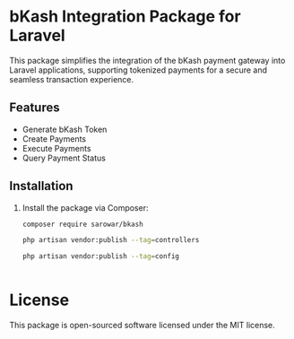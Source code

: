 # bKash Integration Package for Laravel
 This package simplifies the integration of the bKash payment gateway into Laravel applications, supporting tokenized payments for a secure and seamless transaction experience.

## Features

- Generate bKash Token
- Create Payments
- Execute Payments
- Query Payment Status

## Installation
1. Install the package via Composer:
   ```bash
   composer require sarowar/bkash
   
   php artisan vendor:publish --tag=controllers
   
   php artisan vendor:publish --tag=config



# License
This package is open-sourced software licensed under the MIT license.
